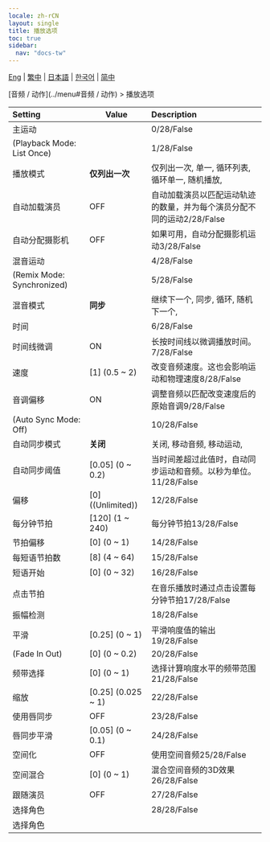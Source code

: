 ```yaml
---
locale: zh-rCN
layout: single
title: 播放选项
toc: true
sidebar:
  nav: "docs-tw"
---
```

[Eng](/dancexr/menu/2025.4/motion/motion_loader) | [繁中](/tw/dancexr/menu/2025.4/motion/motion_loader) | [日本語](/jp/dancexr/menu/2025.4/motion/motion_loader) | [한국어](/kr/dancexr/menu/2025.4/motion/motion_loader) | [简中](/zh/dancexr/menu/2025.4/motion/motion_loader)

[音频 / 动作](../menu#音频 / 动作) > 播放选项



| Setting | Value | Description |
| :--- | --- | :--- |
| 主运动 || 0/28/False
| (Playback Mode: List Once) || 1/28/False
| 播放模式 | **仅列出一次** | 仅列出一次, 单一, 循环列表, 循环单一, 随机播放,  |
| 自动加载演员 | OFF | 自动加载演员以匹配运动轨迹的数量，并为每个演员分配不同的运动2/28/False
| 自动分配摄影机 | OFF | 如果可用，自动分配摄影机运动3/28/False
| 混音运动 || 4/28/False
| (Remix Mode: Synchronized) || 5/28/False
| 混音模式 | **同步** | 继续下一个, 同步, 循环, 随机下一个,  |
| 时间 || 6/28/False
| 时间线微调 | ON | 长按时间线以微调播放时间。7/28/False
| 速度 | [1] (0.5 ~ 2) | 改变音频速度。这也会影响运动和物理速度8/28/False
| 音调偏移 | ON | 调整音频以匹配改变速度后的原始音调9/28/False
| (Auto Sync Mode: Off) || 10/28/False
| 自动同步模式 | **关闭** | 关闭, 移动音频, 移动运动,  |
| 自动同步阈值 | [0.05] (0 ~ 0.2) | 当时间差超过此值时，自动同步运动和音频。以秒为单位。11/28/False
| 偏移 | [0] ((Unlimited)) | 12/28/False
| 每分钟节拍 | [120] (1 ~ 240) | 每分钟节拍13/28/False
| 节拍偏移 | [0] (0 ~ 1) | 14/28/False
| 每短语节拍数 | [8] (4 ~ 64) | 15/28/False
| 短语开始 | [0] (0 ~ 32) | 16/28/False
| 点击节拍 || 在音乐播放时通过点击设置每分钟节拍17/28/False
| 振幅检测 || 18/28/False
| 平滑 | [0.25] (0 ~ 1) | 平滑响度值的输出19/28/False
| (Fade In Out) | [0] (0 ~ 0.2) | 20/28/False
| 频带选择 | [0] (0 ~ 1) | 选择计算响度水平的频带范围21/28/False
| 缩放 | [0.25] (0.025 ~ 1) | 22/28/False
| 使用唇同步 | OFF | 23/28/False
| 唇同步平滑 | [0.05] (0 ~ 0.1) | 24/28/False
| 空间化 | OFF | 使用空间音频25/28/False
| 空间混合 | [0] (0 ~ 1) | 混合空间音频的3D效果26/28/False
| 跟随演员 | OFF | 27/28/False
| 选择角色 || 28/28/False
| 选择角色 |  |  |
